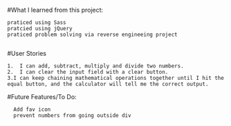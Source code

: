 
#What I learned from this project:
 ```
praticed using Sass
pratcied using jQuery 
praticed problem solving via reverse engineeing project 


```
#User Stories
```
1.  I can add, subtract, multiply and divide two numbers.
2.  I can clear the input field with a clear button.
3.I can keep chaining mathematical operations together until I hit the equal button, and the calculator will tell me the correct output.

```

#Future Features/To Do: 
  ```
	Add fav icon
	prevent numbers from going outside div
  ```